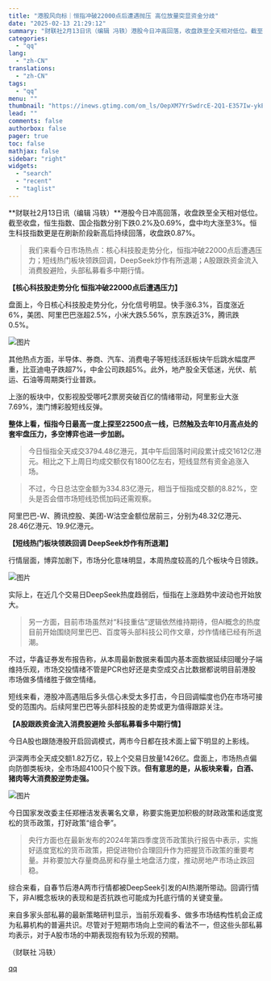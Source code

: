 ```yaml
---
title: "港股风向标｜恒指冲破22000点后遭遇抛压 高位放量突显资金分歧"
date: "2025-02-13 21:29:12"
summary: "财联社2月13日讯（编辑 冯轶）港股今日冲高回落，收盘跌至全天相对低位。截至收盘，恒生指数、国企指数..."
categories:
  - "qq"
lang:
  - "zh-CN"
translations:
  - "zh-CN"
tags:
  - "qq"
menu: ""
thumbnail: "https://inews.gtimg.com/om_ls/OepXM7YrSwdrcE-2Q1-E357Iw-ykEe5j8Ig0YhxnW_3HAAA_640360/0"
lead: ""
comments: false
authorbox: false
pager: true
toc: false
mathjax: false
sidebar: "right"
widgets:
  - "search"
  - "recent"
  - "taglist"
---
```


**财联社2月13日讯（编辑 冯轶）**港股今日冲高回落，收盘跌至全天相对低位。截至收盘，恒生指数、国企指数分别下跌0.2%及0.69%，盘中均大涨至3%。恒生科技指数更是在刷新阶段新高后持续回落，收盘跌0.87%。

> 我们来看今日市场热点：核心科技股走势分化，恒指冲破22000点后遭遇压力；短线热门板块领跌回调，DeepSeek炒作有所退潮；A股跟跌资金流入消费股避险，头部私募看多中期行情。

**【核心科技股走势分化 恒指冲破22000点后遭遇压力】**

盘面上，今日核心科技股走势分化，分化信号明显。快手涨6.3%，百度涨近6%，美团、阿里巴巴涨超2.5%，小米大跌5.56%，京东跌近3%，腾讯跌0.5%。

![图片](https://inews.gtimg.com/om_bt/OF8gBO_5xnEpIHkK-30CYS7QukXNrK5EtcmL9W60WOxrcAA/641)

其他热点方面，半导体、券商、汽车、消费电子等短线活跃板块午后跳水幅度严重，比亚迪电子跌超7%，中金公司跌超5%。此外，地产股全天低迷，光伏、航运、石油等周期类行业普跌。

上涨的板块中，仅影视股受哪吒2票房突破百亿的情绪带动，阿里影业大涨7.69%，澳门博彩股短线反弹。

**整体上看，恒指今日最高一度上探至22500点一线，已然触及去年10月高点处的套牢盘压力，多空博弈也进一步加剧。**

> 今日恒指全天成交3794.48亿港元，其中午后回落时间段累计成交1612亿港元。相比之下上周日均成交额仅有1800亿左右，短线显然有资金追涨入场。

> 不过，今日总沽空金额为334.83亿港元，相当于恒指成交额的8.82%，空头是否会借市场短线恐慌加码还需观察。

阿里巴巴-W、腾讯控股、美团-W沽空金额位居前三，分别为48.32亿港元、28.46亿港元、19.9亿港元。

**【短线热门板块领跌回调 DeepSeek炒作有所退潮】**

行情层面，博弈加剧下，市场分化意味明显，本周热度较高的几个板块今日领跌。

![图片](https://inews.gtimg.com/om_bt/OetYt6W_8er2XhapVmJ6jbKV9foWg4POkKum63YPjlIA0AA/641)

实际上，在近几个交易日DeepSeek热度趋弱后，恒指在上涨趋势中波动也开始放大。

> 另一方面，目前市场虽然对“科技重估”逻辑依然维持期待，但AI概念的热度目前开始围绕阿里巴巴、百度等头部科技公司作文章，炒作情绪已经有所退潮。

不过，华鑫证券发布报告称，从本周最新数据来看国内基本面数据延续回暖分子端维持乐观，市场交投情绪不管是PCR也好还是卖空成交占比数据都说明目前港股市场做多情绪胜于做空情绪。

短线来看，港股冲高遇阻后多头信心未受太多打击，今日回调幅度也仍在市场可接受的范围内。后续阿里巴巴等头部科技股的走势或更为值得跟踪关注。

**【A股跟跌资金流入消费股避险 头部私募看多中期行情】**

今日A股也跟随港股开启回调模式，两市今日都在技术面上留下明显的上影线。

沪深两市全天成交额1.82万亿，较上个交易日放量1426亿。盘面上，市场热点偏向防御类板块，全市场超4100只个股下跌。**但有意思的是，从板块来看，白酒、猪肉等大消费股逆势走强。**

![图片](https://inews.gtimg.com/om_bt/OtFixuXIVCoxGX2d6KmCf3cNCgohOJ2S7F5NjQXGTZwXAAA/641)

今日国家发改委主任郑栅洁发表署名文章，称要实施更加积极的财政政策和适度宽松的货币政策，打好政策“组合拳”。

> 央行方面也在最新发布的2024年第四季度货币政策执行报告中表示，实施好适度宽松的货币政策，把促进物价合理回升作为把握货币政策的重要考量。并称要加大存量商品房和存量土地盘活力度，推动房地产市场止跌回稳。

综合来看，自春节后港A两市行情都被DeepSeek引发的AI热潮所带动。回调行情下，非AI概念板块的表现和是否抗跌也可能成为托底行情的关键变量。

来自多家头部私募的最新策略研判显示，当前乐观看多、做多市场结构性机会正成为私募机构的普遍共识。尽管对于短期市场向上空间的看法不一，但这些头部私募均表示，对于A股市场的中期表现抱有较为乐观的预期。

（财联社 冯轶）

[qq](https://new.qq.com/rain/a/20250213A08REN00)
